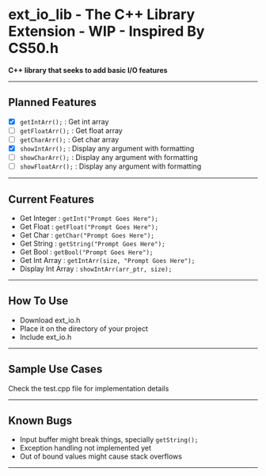 # ext_io_lib - The C++ Library Extension - WIP - Inspired By CS50.h
**C++ library that seeks to add basic I/O features**

---

## Planned Features
- [X] `getIntArr();` : Get int array
- [ ] `getFloatArr();` : Get float array
- [ ] `getCharArr();` : Get char array
- [X] `showIntArr();` : Display any argument with formatting
- [ ] `showCharArr();` : Display any argument with formatting
- [ ] `showFloatArr();` : Display any argument with formatting

---

## Current Features
- Get Integer : `getInt("Prompt Goes Here");`
- Get Float   : `getFloat("Prompt Goes Here");`
- Get Char    : `getChar("Prompt Goes Here");`
- Get String  : `getString("Prompt Goes Here");`
- Get Bool    : `getBool("Prompt Goes Here");`
- Get Int Array : `getIntArr(size, "Prompt Goes Here");`
- Display Int Array : `showIntArr(arr_ptr, size);`

---

## How To Use 
- Download ext_io.h
- Place it on the directory of your project
- Include ext_io.h

---

## Sample Use Cases
Check the test.cpp file for implementation details

---

## Known Bugs
- Input buffer might break things, specially `getString();`
- Exception handling not implemented yet
- Out of bound values might cause stack overflows

---